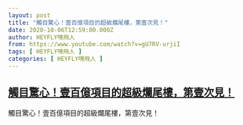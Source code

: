 ```yaml
---
layout: post
title: "觸目驚心！壹百億項目的超級爛尾樓，第壹次見！"
date: 2020-10-06T12:59:00.000Z
author: HEYFLY嘿飛人
from: https://www.youtube.com/watch?v=gU7RV-urjiI
tags: [ HEYFLY嘿飛人 ]
categories: [ HEYFLY嘿飛人 ]
---
```

<!--1601989140000-->
[觸目驚心！壹百億項目的超級爛尾樓，第壹次見！](https://www.youtube.com/watch?v=gU7RV-urjiI)
------

<div>
觸目驚心！壹百億項目的超級爛尾樓，第壹次見！
</div>
